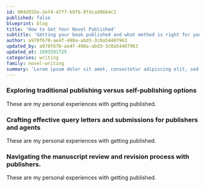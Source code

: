 ```yaml
---
id: 904d555e-2ef4-47f7-b9f6-8fdcad8664c2
published: false
blueprint: blog
title: 'How to Get Your Novel Published'
subtitle: 'Getting your book published and what method is right for you'
author: a970f670-ae4f-498a-abd3-3c0a54407963
updated_by: a970f670-ae4f-498a-abd3-3c0a54407963
updated_at: 1693591725
categories: writing
family: novel-writing
summary: 'Lorem ipsum dolor sit amet, consectetur adipiscing elit, sed do eiusmod tempor incididunt ut labore et dolore magna.'
---
```

### Exploring traditional publishing versus self-publishing options
These are my personal experiences with getting published.

 ### Crafting effective query letters and submissions for publishers and agents
These are my personal experiences with getting published.

### Navigating the manuscript review and revision process with publishers.
These are my personal experiences with getting published.